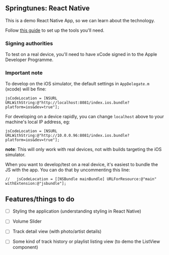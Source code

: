## Springtunes: React Native

This is a demo React Native App, so we can learn about the technology.

Follow [this guide](https://facebook.github.io/react-native/docs/getting-started.html) to set up the tools you'll need.


### Signing authorities

To test on a real device, you'll need to have xCode signed in to the Apple Developer Programme.

### Important note

To develop on the iOS simulator, the default settings in `AppDelegate.m` (xcode)
will be fine:

```
jsCodeLocation = [NSURL URLWithString:@"http://localhost:8081/index.ios.bundle?platform=ios&dev=true"];
```

For developing on a device rapidly, you can change `localhost` above to your machine's local IP address, eg:

```
jsCodeLocation = [NSURL URLWithString:@"http://10.0.0.96:8081/index.ios.bundle?platform=ios&dev=true"];
```

__note__: This will only work with real devices, not with builds targeting the iOS simulator.

When you want to develop/test on a real device, it's easiest to bundle the JS
with the app. You can do that by uncommenting this line:

```
//   jsCodeLocation = [[NSBundle mainBundle] URLForResource:@"main" withExtension:@"jsbundle"];
```


## Features/things to do

* [ ] Styling the application (understanding styling in React Native)
* [ ] Volume Slider
* [ ] Track detail view (with photo/artist details)
* [ ] Some kind of track history or playlist listing view (to demo the ListView component)




